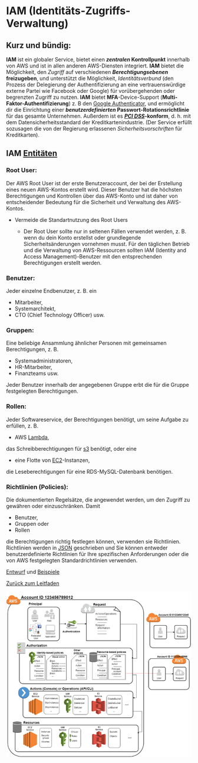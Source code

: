 # IAM (Identitäts-Zugriffs-Verwaltung)
## Kurz und bündig:

**IAM** ist ein globaler Service, bietet einen **_zentralen_ Kontrollpunkt** innerhalb von AWS und ist in allen anderen AWS-Diensten integriert. **IAM** bietet die Möglichkeit, den *Zugriff* auf verschiedenen **_Berechtigungsebenen_ freizugeben**, und unterstützt die Möglichkeit, *Identitätsverbund* (den Prozess der Delegierung der Authentifizierung an eine vertrauenswürdige externe Partei wie Facebook oder Google) für vorübergehenden oder begrenzten Zugriff zu nutzen. **IAM** bietet **MFA**-Device-Support (**Multi-Faktor-Authentifizierung**) z. B den [Google Authenticator](https://play.google.com/store/apps/details?id=com.google.android.apps.authenticator2&pli=1), und ermöglicht dir die Einrichtung einer **_benutzerdefinierten_ Passwort-Rotationsrichtlinie** für das gesamte Unternehmen. Außerdem ist es **[_PCI_ _DSS_](https://de.wikipedia.org/wiki/Payment_Card_Industry_Data_Security_Standard)-konform**, d. h. mit dem Datensicherheitsstandard der Kreditkartenindustrie. (Der Service erfüllt sozusagen die von der Regierung erlassenen *Sicherheitsvorschriften* für Kreditkarten).

## IAM [Entitäten](https://de.wikipedia.org/wiki/Entität)

### Root User:
Der AWS Root User ist der erste Benutzeraccount, der bei der Erstellung eines neuen AWS-Kontos erstellt wird. Dieser Benutzer hat die höchsten Berechtigungen und Kontrollen über das AWS-Konto und ist daher von entscheidender Bedeutung für die Sicherheit und Verwaltung des AWS-Kontos.
* Vermeide die Standartnutzung des Root Users
  
  - Der Root User sollte nur in seltenen Fällen verwendet werden, z. B. wenn du dein Konto erstellst oder grundlegende Sicherheitsänderungen vornehmen musst. Für den täglichen Betrieb und die Verwaltung von AWS-Ressourcen sollten IAM (Identity and Access Management)-Benutzer mit den entsprechenden Berechtigungen erstellt werden.
### Benutzer:
Jeder einzelne Endbenutzer, z. B. ein 
* Mitarbeiter,
* Systemarchitekt,
* CTO (Chief Technology Officer) usw.

### Gruppen: 
Eine beliebige Ansammlung ähnlicher Personen mit gemeinsamen Berechtigungen, z. B. 
* Systemadministratoren,
* HR-Mitarbeiter,
* Finanzteams usw.

Jeder Benutzer innerhalb der angegebenen Gruppe erbt die für die Gruppe festgelegten Berechtigungen.

### Rollen:
Jeder Softwareservice, der Berechtigungen benötigt, um seine Aufgabe zu erfüllen, z. B. 
* AWS [Lambda](../services/Lambda.md),

das Schreibberechtigungen für [s3](../services/s3.md) benötigt, oder eine 
* eine Flotte von [EC2](../services/EC2.md)-Instanzen,

die Leseberechtigungen für eine RDS-MySQL-Datenbank benötigen.

### Richtlinien (Policies):
Die dokumentierten Regelsätze, die angewendet werden, um den Zugriff zu gewähren oder einzuschränken. Damit 
* Benutzer,
* Gruppen oder
* Rollen

die Berechtigungen richtig festlegen können, verwenden sie Richtlinien. Richtlinien werden in [JSON](https://de.wikipedia.org/wiki/JavaScript_Object_Notation) geschrieben und Sie können entweder benutzerdefinierte Richtlinien für Ihre spezifischen Anforderungen oder die von AWS festgelegten Standardrichtlinien verwenden.

[Entwurf](../practice/drafts/IAM_usecase.md) und [Beispiele](../practice/commandLine/IAM_examples.md)

[Zurück zum Leitfaden](../../README.md)

![Zugriffsmanagement](../../docs/pngs/policies.png)


